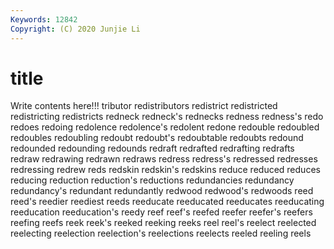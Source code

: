 ```yaml
---
Keywords: 12842
Copyright: (C) 2020 Junjie Li
---
```


# title

Write contents here!!!
tributor 
redistributors 
redistrict 
redistricted 
redistricting 
redistricts 
redneck 
redneck's 
rednecks 
redness
redness's 
redo 
redoes 
redoing 
redolence 
redolence's 
redolent 
redone 
redouble 
redoubled
redoubles 
redoubling 
redoubt 
redoubt's 
redoubtable 
redoubts 
redound 
redounded 
redounding 
redounds
redraft 
redrafted 
redrafting 
redrafts 
redraw 
redrawing 
redrawn 
redraws 
redress 
redress's
redressed 
redresses 
redressing 
redrew 
reds 
redskin 
redskin's 
redskins 
reduce 
reduced
reduces 
reducing 
reduction 
reduction's 
reductions 
redundancies 
redundancy 
redundancy's 
redundant 
redundantly
redwood 
redwood's 
redwoods 
reed 
reed's 
reedier 
reediest 
reeds 
reeducate 
reeducated
reeducates 
reeducating 
reeducation 
reeducation's 
reedy 
reef 
reef's 
reefed 
reefer 
reefer's
reefers 
reefing 
reefs 
reek 
reek's 
reeked 
reeking 
reeks 
reel 
reel's
reelect 
reelected 
reelecting 
reelection 
reelection's 
reelections 
reelects 
reeled 
reeling 
reels
